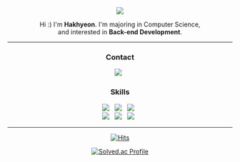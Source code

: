 <p align="center">
  <img src="https://capsule-render.vercel.app/api?type=waving&color=gradient"><br/>
</p>

<p align="center">
  Hi :) I'm <b>Hakhyeon</b>. I'm majoring in Computer Science, <br/>
  and interested in <b>Back-end Development</b>. <br/>
</p>

---

<h3 align="center"><b>Contact</b></h3>
<p align="center">
<a href="mailto:gkrgus9@gmail.com"><img src="https://img.shields.io/badge/Gmail-EA4335?style=flat-square&logo=Gmail&logoColor=white"/></a> &nbsp
</p>

<h3 align="center"><b>Skills</b></h3>
<p align="center">
  <img src="https://img.shields.io/badge/Java-%23ED8B00?&style=flat-square&logo=Java&logoColor=white"/> &nbsp
  <img src="https://img.shields.io/badge/Spring%20-%236DB33F?&style=flat-square&logo=Spring&logoColor=white"/> &nbsp
  <img src="https://img.shields.io/badge/MySQL-4479A1?style=flat-square&logo=MySQL&logoColor=white"/> &nbsp
  <br/>
  <img src="https://img.shields.io/badge/Spring%20Boot-6DB33F?style=flat-square&logo=Spring%20Boot&logoColor=white"/> &nbsp
  <img src="https://img.shields.io/badge/Amazon%20AWS-232F3E?style=flat-square&logo=Amazon%20AWS&logoColor=white"/> &nbsp
  <img src="https://img.shields.io/badge/Docker-2496ED?style=flat-square&logo=Docker&logoColor=white"/> &nbsp
</p>

---

<div align="center"> 

[![Hits](https://hits.seeyoufarm.com/api/count/incr/badge.svg?url=https%3A%2F%2Fgithub.com%2Fbboodd%2Fhit-counter&count_bg=%2341B883&title_bg=%23CDC2C2&icon=github.svg&icon_color=%23E7E7E7&title=hits&edge_flat=false)](https://hits.seeyoufarm.com) 

<!--![bboodd's github stats](https://github-readme-stats.vercel.app/api?username=bboodd&show_icons=true) -->

<!--![Top Langs](https://github-readme-stats.vercel.app/api/top-langs/?username=bboodd&layout=compact&theme=dark) -->

[![Solved.ac Profile](http://mazassumnida.wtf/api/mini/generate_badge?boj=bboodd)](https://solved.ac/bboodd)

</div>


<!--
**bboodd/bboodd** is a ✨ _special_ ✨ repository because its `README.md` (this file) appears on your GitHub profile.

Here are some ideas to get you started:

- 🔭 I’m currently working on ...
- 🌱 I’m currently learning ...
- 👯 I’m looking to collaborate on ...
- 🤔 I’m looking for help with ...
- 💬 Ask me about ...
- 📫 How to reach me: ...
- 😄 Pronouns: ...
- ⚡ Fun fact: ...
-->

